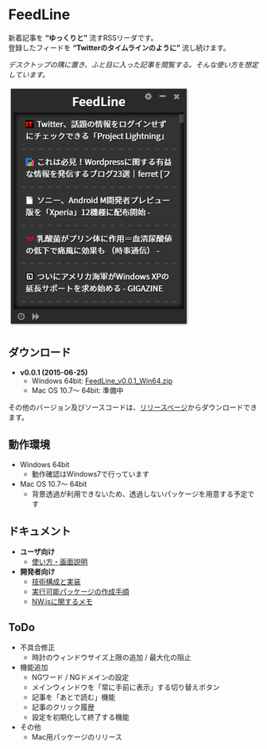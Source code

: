 # FeedLine

新着記事を **“ゆっくりと”** 流すRSSリーダです。  
登録したフィードを **“Twitterのタイムラインのように”** 流し続けます。  

 *デスクトップの隅に置き、ふと目に入った記事を閲覧する。そんな使い方を想定しています。* 

![スクリーンショット](./docs/img/ss_main.png)

## ダウンロード
- **v0.0.1 (2015-06-25)**
	- Windows 64bit: [FeedLine_v0.0.1_Win64.zip](https://github.com/SallyAcolyte/FeedLine/releases/download/v0.0.1/FeedLine_v0.0.1_Win64.zip)
	- Mac OS 10.7～ 64bit: 準備中

その他のバージョン及びソースコードは、[リリースページ](https://github.com/SallyAcolyte/FeedLine/releases)からダウンロードできます。

## 動作環境
- Windows 64bit
	- 動作確認はWindows7で行っています
- Mac OS 10.7～ 64bit
	- 背景透過が利用できないため、透過しないパッケージを用意する予定です

## ドキュメント
- **ユーザ向け**
	- [使い方・画面説明](./docs/help.md)
- **開発者向け**
	- [技術構成と実装](./docs/docs.md)
	- [実行可能パッケージの作成手順](./docs/package.md)
	- [NW.jsに関するメモ](./docs/nwjs.md)

## ToDo
- 不具合修正
	- 時計のウィンドウサイズ上限の追加 / 最大化の阻止
- 機能追加
	- NGワード / NGドメインの設定
	- メインウィンドウを「常に手前に表示」する切り替えボタン
	- 記事を「あとで読む」機能
	- 記事のクリック履歴
	- 設定を初期化して終了する機能
- その他
	- Mac用パッケージのリリース
